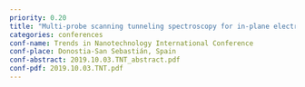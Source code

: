 ```yaml
---
priority: 0.20
title: "Multi-probe scanning tunneling spectroscopy for in-plane electronic transport: theory and experiment"
categories: conferences
conf-name: Trends in Nanotechnology International Conference
conf-place: Donostia-San Sebastián, Spain
conf-abstract: 2019.10.03.TNT_abstract.pdf
conf-pdf: 2019.10.03.TNT.pdf
---
```

